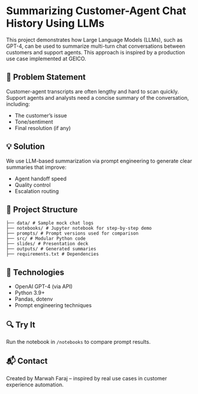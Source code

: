 # Summarizing Customer-Agent Chat History Using LLMs

This project demonstrates how Large Language Models (LLMs), such as GPT-4, can be used to summarize multi-turn chat conversations between customers and support agents. This approach is inspired by a production use case implemented at GEICO.

## 🧠 Problem Statement
Customer-agent transcripts are often lengthy and hard to scan quickly. Support agents and analysts need a concise summary of the conversation, including:
- The customer’s issue
- Tone/sentiment
- Final resolution (if any)

## 💡 Solution
We use LLM-based summarization via prompt engineering to generate clear summaries that improve:
- Agent handoff speed
- Quality control
- Escalation routing

## 📁 Project Structure
```plaintext
├── data/ # Sample mock chat logs 
├── notebooks/ # Jupyter notebook for step-by-step demo
├── prompts/ # Prompt versions used for comparison
├── src/ # Modular Python code 
├── slides/ # Presentation deck 
├── outputs/ # Generated summaries 
├── requirements.txt # Dependencies
```


## 🚀 Technologies
- OpenAI GPT-4 (via API)
- Python 3.9+
- Pandas, dotenv
- Prompt engineering techniques

## 🔍 Try It
Run the notebook in `/notebooks` to compare prompt results.

## 📬 Contact
Created by Marwah Faraj – inspired by real use cases in customer experience automation.

